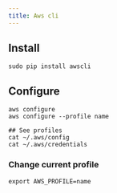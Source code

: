 ```yaml
---
title: Aws cli
---
```


## Install

```shell
sudo pip install awscli
```

## Configure

```shell
aws configure
aws configure --profile name

## See profiles
cat ~/.aws/config
cat ~/.aws/credentials
```

### Change current profile

```shell
export AWS_PROFILE=name
```
